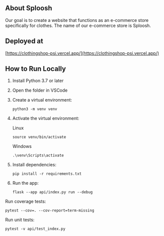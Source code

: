 
## About Sploosh

Our goal is to create a website that functions as an e-commerce store specifically for clothes. The name of our e-commerce store is Sploosh. 

## Deployed at
[https://clothingshop-psi.vercel.app/](https://clothingshop-psi.vercel.app/)

## How to Run Locally

1. Install Python 3.7 or later
2. Open the folder in VSCode
3. Create a virtual environment:

   ```terminal
   python3 -m venv venv
   ```

4. Activate the virtual environment:

   Linux

   ```terminal
   source venv/bin/activate
   ```

   Windows

   ```terminal
   .\venv\Scripts\activate
   ```

5. Install dependencies:

   ```terminal
   pip install -r requirements.txt
   ```

6. Run the app:

   ```terminal
   flask --app api/index.py run --debug
   ```

Run coverage tests:
   ```terminal
   pytest --cov=. --cov-report=term-missing
   ```

Run unit tests:
   ```terminal
   pytest -v api/test_index.py
   ```